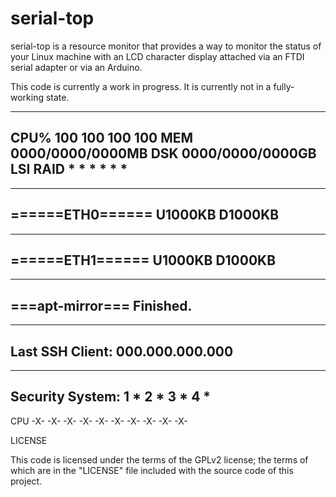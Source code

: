 # serial-top

serial-top is a resource monitor that provides a way to monitor the status of
your Linux machine with an LCD character display attached via an FTDI serial
adapter or via an Arduino.

This code is currently a work in progress.  It is currently not in a fully-
working state.

  --------------------
  CPU% 100 100 100 100
  MEM 0000/0000/0000MB
  DSK 0000/0000/0000GB
  LSI RAID * * * * * *
  --------------------

  ----------------
  ======ETH0======
  U1000KB  D1000KB
  ----------------

  ----------------
  ======ETH1======
  U1000KB  D1000KB
  ----------------

  ----------------
  ===apt-mirror===
      Finished.
  ----------------

  ----------------
  Last SSH Client:
  000.000.000.000
  ----------------

  ----------------
  Security System:
  1 * 2 * 3 * 4 *
  ----------------

  CPU
  -X-
  -X-
  -X-
  -X-
  -X-
  -X-
  -X-
  -X-
  -X-
  -X-

LICENSE

This code is licensed under the terms of the GPLv2 license; the terms of which
are in the "LICENSE" file included with the source code of this project.
